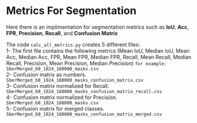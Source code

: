 # Metrics For Segmentation
Here there is an implimentation for segmentation metrics such as **IoU**, **Acc**, **FPR**, **Precision**, **Recall**, and **Confusion Matrix**

The code ```calc_all_metrics.py``` creates 5 different files:  
1- The first file contains the following metrics (Mean IoU, Median IoU, Mean Acc, Median Acc, FPR, Mean FPR, Median FPR, Recall, Mean Recall, Median Recall, Precision, Mean Precision, Median Precision) ```for example: SberMerged_b0_1024_160000_masks.csv```  
2- Confusion matrix as numbers. ```SberMerged_b0_1024_160000_masks_confusion_matrix.csv```    
3- Confusion matrix normalized for Recall. ```SberMerged_b0_1024_160000_masks_confusion_matrix_recall.csv```    
4- Confusion matrix normalized for Precision. ```SberMerged_b0_1024_160000_masks.csv```    
5- Confusion matrix for merged classes. ```SberMerged_b0_1024_160000_masks_confusion_matrix_merged.csv```    
